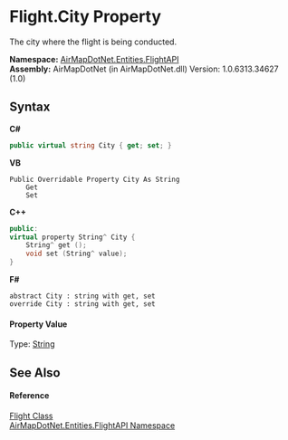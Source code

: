 # Flight.City Property 
 

The city where the flight is being conducted.

**Namespace:**&nbsp;<a href="a60d18d4-c6d0-7461-9b94-22e39530ec94">AirMapDotNet.Entities.FlightAPI</a><br />**Assembly:**&nbsp;AirMapDotNet (in AirMapDotNet.dll) Version: 1.0.6313.34627 (1.0)

## Syntax

**C#**<br />
``` C#
public virtual string City { get; set; }
```

**VB**<br />
``` VB
Public Overridable Property City As String
	Get
	Set
```

**C++**<br />
``` C++
public:
virtual property String^ City {
	String^ get ();
	void set (String^ value);
}
```

**F#**<br />
``` F#
abstract City : string with get, set
override City : string with get, set
```


#### Property Value
Type: <a href="http://msdn2.microsoft.com/en-us/library/s1wwdcbf" target="_blank">String</a>

## See Also


#### Reference
<a href="16017ca6-d6d5-98b0-eb53-d143094611b5">Flight Class</a><br /><a href="a60d18d4-c6d0-7461-9b94-22e39530ec94">AirMapDotNet.Entities.FlightAPI Namespace</a><br />